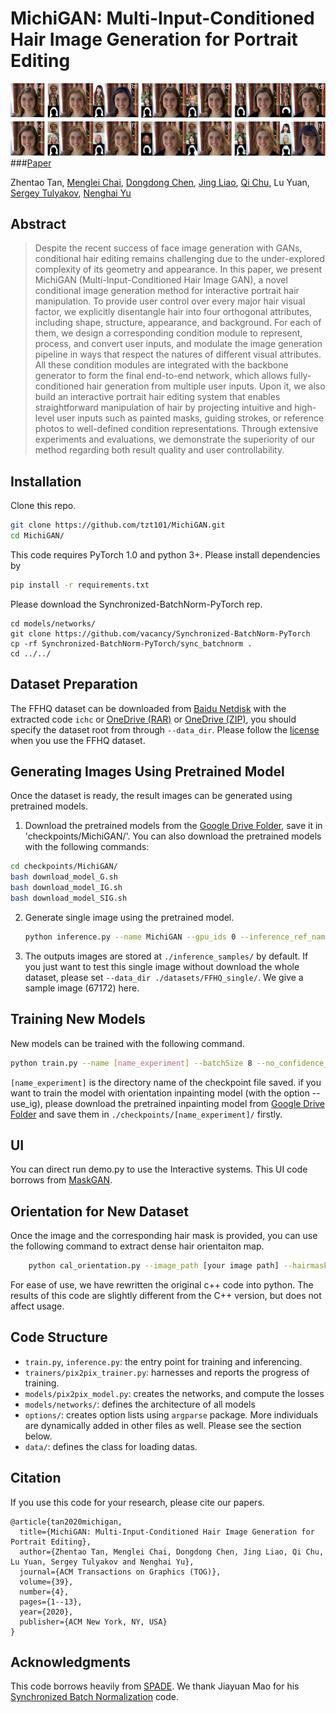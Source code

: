 
# MichiGAN: Multi-Input-Conditioned Hair Image Generation for Portrait Editing
![Teaser](data/teaser.jpg)
###[Paper](https://mlchai.com/files/tan2020michigan.pdf)

Zhentao Tan, [Menglei Chai](https://mlchai.com/), [Dongdong Chen](http://www.dongdongchen.bid/), [Jing Liao](https://liaojing.github.io/html/index.html), [Qi Chu](https://scholar.google.com/citations?user=JZjOMdsAAAAJ&hl=en), Lu Yuan, [Sergey Tulyakov](http://www.stulyakov.com/), [Nenghai Yu](https://scholar.google.com/citations?user=7620QAMAAAAJ&hl=zh-CN)

## Abstract
>Despite the recent success of face image generation with GANs, conditional hair editing remains challenging due to the under-explored complexity of its geometry and appearance. In this paper, we present MichiGAN (Multi-Input-Conditioned Hair Image GAN), a novel conditional image generation method for interactive portrait hair manipulation. To provide user control over every major hair visual factor, we explicitly disentangle hair into four orthogonal attributes, including shape, structure, appearance, and background. For each of them, we design a corresponding condition module to represent, process, and convert user inputs, and modulate the image generation pipeline in ways that respect the natures of different visual attributes. All these condition modules are integrated with the backbone generator to form the final end-to-end network, which allows fully-conditioned hair generation from multiple user inputs. Upon it, we also build an interactive portrait hair editing system that enables straightforward manipulation of hair by projecting intuitive and high-level user inputs such as painted masks, guiding strokes, or reference photos to well-defined condition representations. Through extensive experiments and evaluations, we demonstrate the superiority of our method regarding both result quality and user controllability.


## Installation

Clone this repo.
```bash
git clone https://github.com/tzt101/MichiGAN.git
cd MichiGAN/
```

This code requires PyTorch 1.0 and python 3+. Please install dependencies by
```bash
pip install -r requirements.txt
```

Please download the Synchronized-BatchNorm-PyTorch rep.
```
cd models/networks/
git clone https://github.com/vacancy/Synchronized-BatchNorm-PyTorch
cp -rf Synchronized-BatchNorm-PyTorch/sync_batchnorm .
cd ../../
```

## Dataset Preparation

The FFHQ dataset can be downloaded from [Baidu Netdisk](https://pan.baidu.com/s/1jI0EThBSgVRB_bgPype8pg) with the extracted code `ichc` or [OneDrive (RAR)](https://mailustceducn-my.sharepoint.com/:u:/g/personal/tzt_mail_ustc_edu_cn/ES2Ig_Nmmh1Jglv_T1VJzBgBbbxgdAnjDVVhJU1SzqIugA) or [OneDrive (ZIP)](https://mailustceducn-my.sharepoint.com/:u:/g/personal/tzt_mail_ustc_edu_cn/ES_I8Z09JZVJocoFvo-1aKEB3Ah7uI9C56JuMPMZhpXNqQ?e=9n61Lx), you should specify the dataset root from through `--data_dir`. Please follow the [license](https://github.com/NVlabs/ffhq-dataset) when you use the FFHQ dataset.

## Generating Images Using Pretrained Model

Once the dataset is ready, the result images can be generated using pretrained models.

1. Download the pretrained models from the [Google Drive Folder](https://drive.google.com/open?id=1Vxilcb82ax1Zlwy9wqHRu5-DCJuZFc_C), save it in 'checkpoints/MichiGAN/'. You can also download the pretrained models with the following commands:
```bash
cd checkpoints/MichiGAN/
bash download_model_G.sh
bash download_model_IG.sh
bash download_model_SIG.sh
```

2. Generate single image using the pretrained model.
    ```bash
    python inference.py --name MichiGAN --gpu_ids 0 --inference_ref_name 67172 --inference_tag_name 67172 --inference_orient_name 67172 --netG spadeb --which_epoch 50 --use_encoder --noise_background --expand_mask_be --expand_th 5 --use_ig --load_size 512 --crop_size 512 --add_feat_zeros --data_dir [path_to_dataset]
    ```
3. The outputs images are stored at `./inference_samples/` by default. If you just want to test this single image without download the whole dataset, please set `--data_dir ./datasets/FFHQ_single/`. We give a sample image (67172) here.

## Training New Models

New models can be trained with the following command.

```bash
python train.py --name [name_experiment] --batchSize 8 --no_confidence_loss --gpu_ids 0,1,2,3,4,5,6,7 --no_style_loss --no_rgb_loss --no_content_loss --use_encoder --wide_edge 2 --no_background_loss --noise_background --random_expand_mask --use_ig --load_size 568 --crop_size 512 --data_dir [pah_to_dataset] ----checkpoints_dir ./checkpoints
```
`[name_experiment]` is the directory name of the checkpoint file saved. if you want to train the model with orientation inpainting model (with the option --use_ig), please download the pretrained inpainting model from [Google Drive Folder](https://drive.google.com/open?id=1Vxilcb82ax1Zlwy9wqHRu5-DCJuZFc_C) and save them in `./checkpoints/[name_experiment]/` firstly.

## UI

You can direct run demo.py to use the Interactive systems. This UI code borrows from [MaskGAN](https://github.com/switchablenorms/CelebAMask-HQ.git).

## Orientation for New Dataset

Once the image and the corresponding hair mask is provided, you can use the following command to extract dense hair orientaiton map.
```bash
    python cal_orientation.py --image_path [your image path] --hairmask_path [you hair mask path] --orientation_root [save root]
```
For ease of use, we have rewritten the original c++ code into python. The results of this code are slightly different from the C++ version, but does not affect usage.

## Code Structure

- `train.py`, `inference.py`: the entry point for training and inferencing.
- `trainers/pix2pix_trainer.py`: harnesses and reports the progress of training.
- `models/pix2pix_model.py`: creates the networks, and compute the losses
- `models/networks/`: defines the architecture of all models
- `options/`: creates option lists using `argparse` package. More individuals are dynamically added in other files as well. Please see the section below.
- `data/`: defines the class for loading datas.

## Citation
If you use this code for your research, please cite our papers.
```
@article{tan2020michigan,
  title={MichiGAN: Multi-Input-Conditioned Hair Image Generation for Portrait Editing},
  author={Zhentao Tan, Menglei Chai, Dongdong Chen, Jing Liao, Qi Chu, Lu Yuan, Sergey Tulyakov and Nenghai Yu},
  journal={ACM Transactions on Graphics (TOG)},
  volume={39},
  number={4},
  pages={1--13},
  year={2020},
  publisher={ACM New York, NY, USA}
}
```

## Acknowledgments
This code borrows heavily from [SPADE](https://github.com/NVlabs/SPADE.git). We thank Jiayuan Mao for his [Synchronized Batch Normalization](https://github.com/vacancy/Synchronized-BatchNorm-PyTorch) code.
